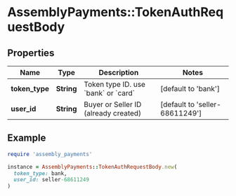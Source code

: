 # AssemblyPayments::TokenAuthRequestBody

## Properties

| Name | Type | Description | Notes |
| ---- | ---- | ----------- | ----- |
| **token_type** | **String** | Token type ID. use &#x60;bank&#x60; or &#x60;card&#x60; | [default to &#39;bank&#39;] |
| **user_id** | **String** | Buyer or Seller ID (already created) | [default to &#39;seller-68611249&#39;] |

## Example

```ruby
require 'assembly_payments'

instance = AssemblyPayments::TokenAuthRequestBody.new(
  token_type: bank,
  user_id: seller-68611249
)
```

